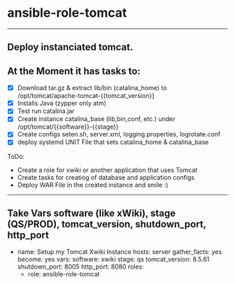# ansible-role-tomcat
---
Deploy instanciated tomcat.
---

At the Moment it has tasks to:
---
- [x] Download tar.gz & extract lib/bin (catalina_home) to /opt/tomcat/apache-tomcat-{{tomcat_version}} 
- [x] Installs Java (zypper only atm)
- [x] Test run catalina.jar 
- [x] Create instance catalina_base (lib,bin,conf, etc.) under  /opt/tomcat/{{software}}-{{stage}}
- [x] Create configs seten.sh, server.xml, logging.properties, logrotate.conf
- [x] deploy systemd UNIT File that sets catalina_home & catalina_base
 
ToDo:
 * Create a role for xwiki or another application that uses Tomcat
 * Create tasks for creatiog of database and application configs
 * Deploy WAR File in the created instance and smile :)
 ---
 
 Take Vars software (like xWiki), stage (QS/PROD), tomcat_version, shutdown_port, http_port
 ---
- name: Setup my Tomcat Xwiki Instance
  hosts: server
  gather_facts: yes
  become: yes
  vars:
    software: xwiki
    stage: qs
    tomcat_version: 8.5.61
    shutdown_port: 8005
    http_port: 8080
  roles:
    - role: ansible-role-tomcat


 

